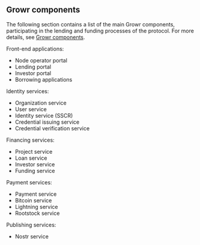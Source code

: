 ## Growr components

The following section contains a list of the main Growr components, participating in the lending and funding processes of the protocol. For more details, see [Growr components](#ref-8-2).

Front-end applications:

- Node operator portal
- Lending portal
- Investor portal
- Borrowing applications

Identity services:

- Organization service
- User service
- Identity service (SSCR)
- Credential issuing service
- Credential verification service

Financing services:

- Project service
- Loan service
- Investor service
- Funding service

Payment services:

- Payment service
- Bitcoin service
- Lightning service
- Rootstock service

Publishing services:

- Nostr service

<div style="page-break-after: always;"></div>

